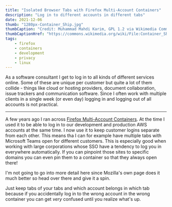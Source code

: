 ```yaml
---
title: "Isolated Browser Tabs with Firefox Multi-Account Containers"
description: "Log in to different accounts in different tabs"
date: 2021-12-06
thumb: "1280px-Container_Ship.jpg"
thumbCaption: "Credit: Muhammad Mahdi Karim, GPL 1.2 via Wikimedia Commons"
thumbCaptionHref: "https://commons.wikimedia.org/wiki/File:Container_Ship.jpg"
tags: 
    - firefox
    - containers
    - development
    - privacy
    - linux
---
```

As a software consultant I get to log in to all kinds of different services online. Some of these are unique per
customer but quite a lot of them collide - things like cloud or hosting providers, document collaboration, issue
trackers and communication software. Since I often work with multiple clients in a single week (or even day) logging in
and logging out of all accounts is not practical.

---

A few years ago I ran across [Firefox Multi-Account Containers](https://support.mozilla.org/kb/containers). At the time
I used it to be able to log in to our development and production AWS accounts at the same time. I now use it to keep
customer logins separate from each other. This means tha I can for example have multiple tabs with Microsoft Teams open
for different customers. This is especially good when working with large corporations whose SSO have a tendency to log
you in everywhere automatically. If you can pinpoint those sites to specific domains you can even pin them to a
container so that they always open there!

I'm not going to go into more detail here since Mozilla's own page does it much better so head over there and give it a
spin.

Just keep tabs of your tabs and which account belongs in which tab because if you accidentally log in to the wrong
account in the wrong container you can get _very_ confused until you realize what's up.
